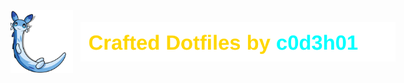 <div style="display: flex; align-items: center;">
    <img src="assets/README/chillet.png" height="100"/>
    <img src="assets/README/glow-text.svg" alt="Crafted Dotfiles by c0d3h01" style="margin-left: 12px;"/>
</div>